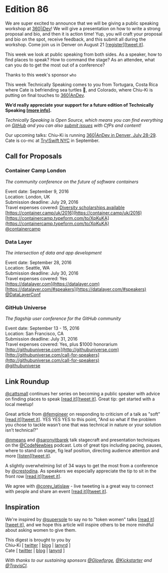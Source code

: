# Edition 86

We are super excited to announce that we will be giving a public speaking workshop at [360|iDev](http://360idev.com/sessions/conference-proposal-writing/)!
We will give a presentation on how to write a strong proposal and bio, and then it is action time! Yup, you will craft your proposal and bio on the spot, receive feedback, and this submit all during the workshop. Come join
us in Denver on August 21 [[register](http://360idev.com/#tile_registration)][[tweet it](https://twitter.com/home?status=Conference%20proposal%20writing%20workshop%3A%20From%20brainstorm%20to%20submit%20at%20%40360idev%20by%20%40techspeakdigest%20http%3A//360idev.com/%23tile_registration)].

This week we look at public speaking from both sides. As a speaker, how to find places to speak? How to command the stage? As an attendee, what can you do to get the most out of a conference?

Thanks to this week's sponsor `who`

This week Technically Speaking comes to you from Tortugara, Costa Rica where Cate is befriending sea turtles :turtle:, and Colorado, where Chiu-Ki is putting on final touches to [360|AnDev](http://360andev.com/).

**We’d really appreciate your support for a future edition of Technically Speaking [[more info](http://www.techspeak.email/sponsorship/)].**  

*Technically Speaking is Open Source, which means you can find everything on [GitHub](https://github.com/catehstn/technically-speaking/) and you can also [submit issues](https://github.com/catehstn/technically-speaking/issues/new) with CfPs and content!*  

Our upcoming talks: Chiu-Ki is running [360|AnDev in Denver, July 28-29](http://360andev.com/). Cate is co-mc at [Try!Swift NYC](http://www.tryswiftnyc.com/) in September.

## Call for Proposals

### Container Camp London
*The community conference on the future of software containers*

Event date: September 9, 2016  
Location: London, UK  
Submission deadline: July 29, 2016  
Travel expenses covered: [Diversity scholarships available](https://twitter.com/containercamp/status/755753961823604736)  
[https://container.camp/uk/2016](https://container.camp/uk/2016)  
[https://containercamp.typeform.com/to/XpKuKA](https://containercamp.typeform.com/to/XpKuKA)  
[@containercamp](https://twitter.com/containercamp)


### Data Layer
*The intersection of data and app development*

Event date: September 28, 2016  
Location: Seattle, WA  
Submission deadline: July 30, 2016  
Travel expenses covered: Yes  
[https://datalayer.com](https://datalayer.com)  
[https://datalayer.com/#speakers](https://datalayer.com/#speakers)  
[@DataLayerConf](https://twitter.com/DataLayerConf)


### GitHub Universe
*The flagship user conference for the GitHub community*

Event date: September 13 - 15, 2016  
Location: San Francisco, CA  
Submission deadline: July 31, 2016  
Travel expenses covered: Yes, plus $1000 honorarium  
[http://githubuniverse.com](http://githubuniverse.com)  
[http://githubuniverse.com/call-for-speakers](http://githubuniverse.com/call-for-speakers)  
[@githubuniverse](https://twitter.com/githubuniverse)


## Link Roundup

[@cattsmall](http://twitter.com/cattsmall) continues her series on becoming a public speaker with advice on finding places to speak [[read it](https://medium.com/@cattsmall/how-to-become-a-public-speaker-in-1-year-step-2-locate-opportunities-408ed6aab7a1)][[tweet it](https://twitter.com/home?status=How%20to%20become%20a%20public%20speaker%20in%201%20year%E2%80%8A%E2%80%94%E2%80%8AStep%202%3A%20Locate%20opportunities%20by%20%40cattsmall%20%20http%3A//bit.ly/2aGQD3l%20via%20%40techspeakdigest)]. Great tip: get started with a local meetup!

Great article from [@femgineer](http://twitter.com/femgineer) on responding to criticism of a talk as "soft" [[read it](http://femgineer.com/2016/07/respond-people-perceive-work-soft/)][[tweet it](https://twitter.com/home?status=How%20To%20Respond%20When%20People%20Perceive%20Your%20Work%20As%20%22Soft%22%20by%20%40femgineer%20http%3A//bit.ly/2afIAgel%20via%20%40techspeakdigest)]. YES YES YES to this point, "And so what if the problem you chose to tackle wasn’t one that was technical in nature or your solution isn’t technical?"

[@nmeans](https://twitter.com/nmeans) and [@saronyitbarek](@saronyitbarek) talk stagecraft and presentation techniques on the [@CodeNewbies](https://twitter.com/codenewbies) podcast. Lots of great tips including pacing, pauses, where to stand on stage, fig leaf position, directing audience attention and more [[listen](http://www.codenewbie.org/podcast/developing-your-tech-talk-idea)][[tweet it](https://twitter.com/home?status=Developing%20Your%20Tech%20Talk%20Idea%20by%20%40nmeans%20%26%20%40saronyitbarek%20on%20%40CodeNewbies%20podcast%20http%3A//bit.ly/29OuSjS%20via%20%40techspeakdigest)].

A slightly overwhelming list of 34 ways to get the most from a conference by [@crestodina](https://twitter.com/crestodina). As speakers we especially appreciate the tip to sit in the front row [[read it](http://bit.ly/2a5THG6)][[tweet it](https://twitter.com/home?status=34%20Ways%20to%20Get%20The%20Most%20From%20a%20Conference%20by%20%40crestodina%20http%3A//bit.ly/2a5THG6%20via%20%40techspeakdigest)].

We agree with [@corey_latislaw](http://twitter.com/corey_latislaw) - live tweeting is a great way to connect with people and share an event [[read it](http://coreylatislaw.com/4-secrets-of-live-tweeting/)][[tweet it](https://twitter.com/home?status=4%20Secrets%20of%20Live%20Tweeting%20by%20%40corey_latislaw%20%20http%3A//coreylatislaw.com/4-secrets-of-live-tweeting%20via%20%40techspeakdigest)].

## Inspiration

We're inspired by [@supersole](http://twitter.com/supersole) to say no to "token women" talks [[read it](https://soledadpenades.com/2016/07/20/why-i-wont-talk-about-being-a-woman-in-tech-and-neither-should-you/)][[tweet it](https://twitter.com/home?status=Why%20I%20won't%20talk%20about%20being%20a%20woman%20in%20tech%20%28and%20neither%20should%20you%29%20by%20%40supersole%20http%3A//bit.ly/2a7He8Y%20via%20%40techspeakdigest)], and we hope this article will inspire others to be more mindful about asking women to give them.


This digest is brought to you by  
Chiu-Ki [ [twitter](https://twitter.com/chiuki) | [blog](http://blog.sqisland.com/) | [lanyrd](http://lanyrd.com/profile/chiuki/) ]  
Cate [ [twitter](https://twitter.com/catehstn) | [blog](http://www.catehuston.com/blog/) | [lanyrd](http://lanyrd.com/profile/catehstn/) ]

*With thanks to our sustaining sponsors [@Glowforge](http://twitter.com/glowforge), [@Kickstarter](http://twitter.com/kickstarter) and [@TravisCI](http://twitter.com/travisci).*
